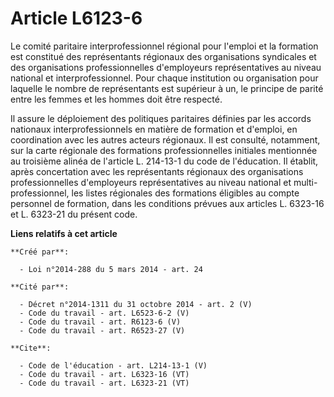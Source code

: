# Article L6123-6

Le comité paritaire interprofessionnel régional pour l'emploi et la formation est constitué des représentants régionaux des
organisations syndicales et des organisations professionnelles d'employeurs représentatives au niveau national et
interprofessionnel. Pour chaque institution ou organisation pour laquelle le nombre de représentants est supérieur à un, le
principe de parité entre les femmes et les hommes doit être respecté. 

Il assure le déploiement des politiques paritaires définies par les accords nationaux interprofessionnels en matière de
formation et d'emploi, en coordination avec les autres acteurs régionaux. Il est consulté, notamment, sur la carte régionale
des formations professionnelles initiales mentionnée au troisième alinéa de l'article L. 214-13-1 du code de l'éducation. Il
établit, après concertation avec les représentants régionaux des organisations professionnelles d'employeurs représentatives
au niveau national et multi-professionnel, les listes régionales des formations éligibles au compte personnel de formation,
dans les conditions prévues aux articles L. 6323-16 et L. 6323-21 du présent code.

**Liens relatifs à cet article**

	**Créé par**:

	  - Loi n°2014-288 du 5 mars 2014 - art. 24

	**Cité par**:

	  - Décret n°2014-1311 du 31 octobre 2014 - art. 2 (V)
	  - Code du travail - art. L6523-6-2 (V)
	  - Code du travail - art. R6123-6 (V)
	  - Code du travail - art. R6523-27 (V)

	**Cite**:

	  - Code de l'éducation - art. L214-13-1 (V)
	  - Code du travail - art. L6323-16 (VT)
	  - Code du travail - art. L6323-21 (VT)
